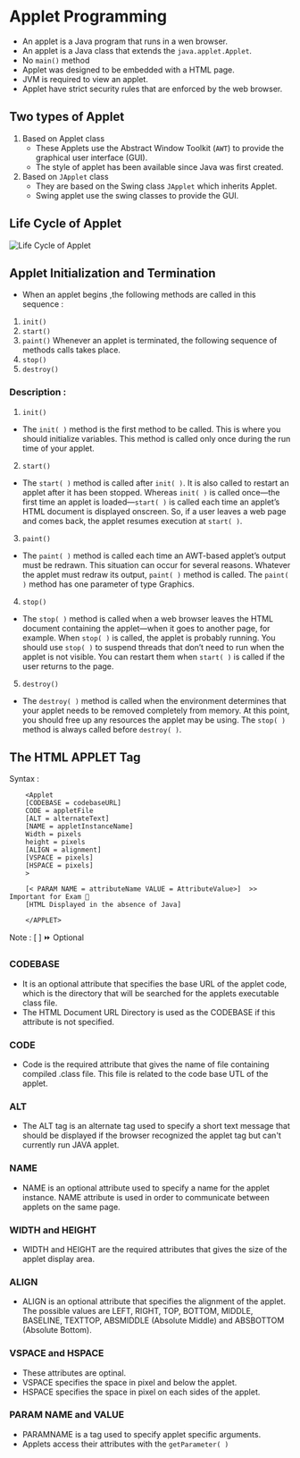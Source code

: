 # Applet Programming

- An applet is a Java program that runs in a wen browser.
- An applet is a Java class that extends the ```java.applet.Applet```.
- No ```main()``` method
- Applet was designed to be embedded with a HTML page.
- JVM is required to view an applet.
- Applet have strict security rules that are enforced by the web browser.

## Two types of Applet

1. Based on Applet class
   - These Applets use the Abstract Window Toolkit (```AWT```) to provide the graphical user interface (GUI).
   - The style of applet has been available since Java was first created.
2. Based on ```JApplet``` class
    - They are based on the Swing class ```JApplet``` which inherits Applet.
    - Swing applet use the swing classes to provide the GUI.

## Life Cycle of Applet

![Life Cycle of Applet](http://www.startertutorials.com/corejava/wp-content/uploads/2016/02/applet-life-cycle.png)

## Applet Initialization and Termination
- When an applet begins ,the following methods are called in this sequence :
1. ```init()```
2. ```start()```
3. ```paint()```
Whenever an applet is terminated, the following sequence of methods calls takes place.
4. ```stop()```
5. ```destroy()```

### Description :

1. ```init()```
- The ```init( )``` method is the first method to be called. This is where you should initialize variables. This method is called only once during the run time of your applet.

2. ```start()```
- The ```start( )``` method is called after ```init( )```. It is also called to restart an applet after it has been stopped. Whereas ```init( )``` is called once—the first time an applet is loaded—```start( )``` is called each time an applet’s HTML document is displayed onscreen. So, if a user leaves a web page and comes back, the applet resumes execution at ```start( )```.

3. ```paint()```
- The ```paint( )``` method is called each time an AWT-based applet’s output must be redrawn. This situation can occur for several reasons. Whatever the applet must redraw its output, ```paint( )``` method is called. The ```paint( )``` method has one parameter of type Graphics.

4. ```stop()```
- The ```stop( )``` method is called when a web browser leaves the HTML document containing the applet—when it goes to another page, for example. When ```stop( )``` is called, the applet  is probably running. You should use ```stop( )``` to suspend threads that don’t need to run when the applet is not visible. You can restart them when ```start( )``` is called if the user returns to the page.

5. ```destroy()```
- The ```destroy( )``` method is called when the environment determines that your applet needs to be removed completely from memory. At this point, you should free up any resources the applet may be using. The ```stop( )``` method is always called before ```destroy( )```.

## The HTML APPLET Tag

Syntax :

        <Applet
        [CODEBASE = codebaseURL]
        CODE = appletFile
        [ALT = alternateText]
        [NAME = appletInstanceName]
        Width = pixels
        height = pixels
        [ALIGN = alignment]
        [VSPACE = pixels]
        [HSPACE = pixels]
        >

        [< PARAM NAME = attributeName VALUE = AttributeValue>]  >> Important for Exam 💯
        [HTML Displayed in the absence of Java]

        </APPLET>

Note : [ ] ⏩ Optional

### **CODEBASE**
- It is an optional attribute that specifies the base URL of the applet code, which is the directory that will be searched for the applets executable class file.
- The HTML Document URL Directory is used as the CODEBASE if this attribute is not specified.

### **CODE**
- Code is the required attribute that gives the name of file containing compiled .class file. This file is related to the code base UTL of the applet.


### **ALT**
- The ALT tag is an alternate tag used to specify a short text message that should be displayed if the browser recognized the applet tag but can't currently run JAVA applet.

### **NAME**
- NAME is an optional attribute used to specify a name for the applet instance. NAME attribute is used in order to communicate between applets on the same page.

### **WIDTH and HEIGHT**
- WIDTH and HEIGHT are the required attributes that gives the size of the applet display area.
  
### **ALIGN**
- ALIGN is an optional attribute that specifies the alignment of the applet. The possible values are LEFT, RIGHT, TOP, BOTTOM, MIDDLE, BASELINE, TEXTTOP, ABSMIDDLE (Absolute Middle) and ABSBOTTOM (Absolute Bottom).

### **VSPACE and HSPACE**
- These attributes are optinal. 
- VSPACE specifies the space in pixel and below the applet.
- HSPACE specifies the space in pixel on each sides of the applet.

### **PARAM NAME and VALUE**
- PARAMNAME is a tag used to specify applet specific arguments.
- Applets access their attributes with the ```getParameter( )``` 
